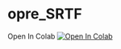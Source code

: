 # opre_SRTF

Open In Colab
<a target="_blank" href="https://colab.research.google.com/github/Bandiesabme/opre_SRTF">
  <img src="https://colab.research.google.com/assets/colab-badge.svg" alt="Open In Colab"/>
</a>
